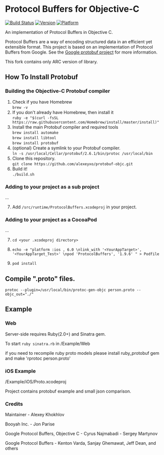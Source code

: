 Protocol Buffers for Objective-C
================================

[![Build Status](https://travis-ci.org/alexeyxo/protobuf-objc.svg?branch=master)](https://travis-ci.org/alexeyxo/protobuf-objc) [![Version](http://img.shields.io/cocoapods/v/ProtocolBuffers.svg)](http://cocoapods.org/?q=ProtocolBuffers) [![Platform](http://img.shields.io/cocoapods/p/ProtocolBuffers.svg)](http://cocoapods.org/?q=ProtocolBuffers)

An implementation of Protocol Buffers in Objective C.

Protocol Buffers are a way of encoding structured data in an efficient yet extensible format. This project is based on an implementation of Protocol Buffers from Google. See the [Google protobuf project](https://developers.google.com/protocol-buffers/docs/overview) for more information.

This fork contains only ARC version of library.

How To Install Protobuf
-----------------------

### Building the Objective-C Protobuf compiler

1. Check if you have Homebrew    
`brew -v`    
2. If you don't already have Homebrew, then install it    
`ruby -e "$(curl -fsSL https://raw.githubusercontent.com/Homebrew/install/master/install)"`    
3. Install the main Protobuf compiler and required tools    
`brew install automake`    
`brew install libtool`    
`brew install protobuf`    
4. (optional) Create a symlink to your Protobuf compiler.    
`ln -s /usr/local/Cellar/protobuf/2.6.1/bin/protoc /usr/local/bin`    
5. Clone this repository.    
`git clone https://github.com/alexeyxo/protobuf-objc.git`    
6. Build it!    
`./build.sh`    

### Adding to your project as a sub project

...

7. Add `/src/runtime/ProtocolBuffers.xcodeproj` in your project.

### Adding to your project as a CocoaPod

...

7. `cd <your .xcodeproj directory>`

8. `echo -e "platform :ios , 6.0 \nlink_with '<YourAppTarget>', '<YourAppTarget_Test>' \npod 'ProtocolBuffers', '1.9.6' " > Podfile`

9. `pod install`

Compile ".proto" files.
-----------------------

`protoc --plugin=/usr/local/bin/protoc-gen-objc person.proto --objc_out="./"`

Example
-------

### Web

Server-side requires Ruby(2.0+) and Sinatra gem.

To start `ruby sinatra.rb` in /Example/Web

if you need to recompile ruby proto models please install ruby_protobuf gem and make 'rprotoc person.proto'

### iOS Example

/Example/iOS/Proto.xcodeproj

Project contains protobuf example and small json comparison.

### Credits

Maintainer - Alexey Khokhlov

Booyah Inc. - Jon Parise

Google Protocol Buffers, Objective C - Cyrus Najmabadi - Sergey Martynov

Google Protocol Buffers - Kenton Varda, Sanjay Ghemawat, Jeff Dean, and others
